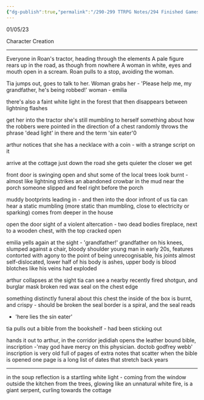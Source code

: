 ```yaml
---
{"dg-publish":true,"permalink":"/290-299 TTRPG Notes/294 Finished Games/22 Call of Cthulu/Session 0 + 1 - Test/"}
---
```



01/05/23

Character Creation

---

Everyone in Roan's tractor, heading through the elements
A pale figure rears up in the road, as though from nowhere
	A woman in white, eyes and mouth open in a scream.
Roan pulls to a stop, avoiding the woman.

Tia jumps out, goes to talk to her.
Woman grabs her - 'Please help me, my grandfather, he's being robbed!'
woman - emilia 

there's also a faint white light in the forest that then disappears between lightning flashes

get her into the tractor
she's still mumbling to herself
something about how the robbers were pointed in the direction of a chest
randomly throws the phrase 'dead light' in there
and the term 'sin eater'0

arthur notices that she has a necklace with a coin - with a strange script on it

arrive at the cottage just down the road
she gets quieter the closer we get

front door is swinging open and shut
some of the local trees look burnt - almost like lightning strikes
an abandoned crowbar in the mud near the porch
someone slipped and feel right before the porch

muddy bootprints leading in - and then into the door infront of us
tia can hear a static mumbling (more static  than mumbling, close to electricity or sparking)
comes from deeper in the house

open the door
sight of a violent altercation - two dead bodies
fireplace, next to a wooden chest, with the top cracked open

emilia yells again at the sight - 'grandfather!'
grandfather on his knees, slumped against a chair, bloody shoulder
young man in early 20s, features contorted with agony to the point of being unrecognisable, his joints almost self-dislocated, lower half of his body is ashes, upper body is blood blotches like his veins had exploded

arthur collapses at the sight
tia can see a nearby recently fired shotgun, and burglar mask
broken red wax seal on the chest edge

something distinctly funeral about this chest
the inside of the box is burnt, and crispy - should be broken
the seal border is a spiral, and the seal reads 
- 'here lies the sin eater'

tia pulls out a bible from the bookshelf - had been sticking out

hands it out to arthur, in the corridor
jedidiah opens the leather bound bible, inscription -'may god have mercy on this physician. doctob godfrey webb'
inscription is very old
full of pages of extra notes that scatter when the bible is opened
one page is a long list of dates that stretch back years

---

in the soup reflection is a startling white light - coming from the window outside the kitchen
from the trees, glowing like an unnatural white fire, is a giant serpent, curling towards the cottage